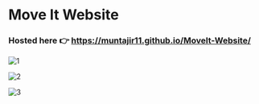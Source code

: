 # Move It Website
### Hosted here 👉 https://muntajir11.github.io/MoveIt-Website/

![1](https://github.com/Muntajir11/MoveIt-Website/assets/91109805/6b2d59c0-0a1d-4494-b63d-7d8d8edf94d6)

![2](https://github.com/Muntajir11/MoveIt-Website/assets/91109805/32cb71c5-3b09-496e-bf65-39e81e5a023a)

![3](https://github.com/Muntajir11/MoveIt-Website/assets/91109805/40b9b6c8-e5f4-4e4c-9200-b287e037184e)





